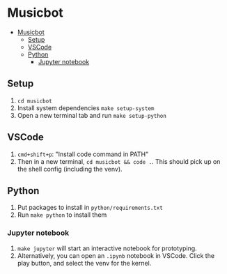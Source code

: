# Musicbot

- [Musicbot](#musicbot)
  - [Setup](#setup)
  - [VSCode](#vscode)
  - [Python](#python)
    - [Jupyter notebook](#jupyter-notebook)

## Setup

1. `cd musicbot`
2. Install system dependencies `make setup-system`
3. Open a new terminal tab and run `make setup-python`

## VSCode

1. `cmd+shift+p`: "Install code command in PATH"
2. Then in a new terminal, `cd musicbot && code .`. This should pick up on the shell config (including the venv).

## Python

1. Put packages to install in `python/requirements.txt`
2. Run `make python` to install them

### Jupyter notebook

1. `make jupyter` will start an interactive notebook for prototyping.
2. Alternatively, you can open an `.ipynb` notebook in VSCode. Click the play button, and select the venv for the kernel.
